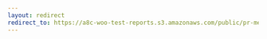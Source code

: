 ```yaml
---
layout: redirect
redirect_to: https://a8c-woo-test-reports.s3.amazonaws.com/public/pr-merge/45672/e2e/index.html
---
```

